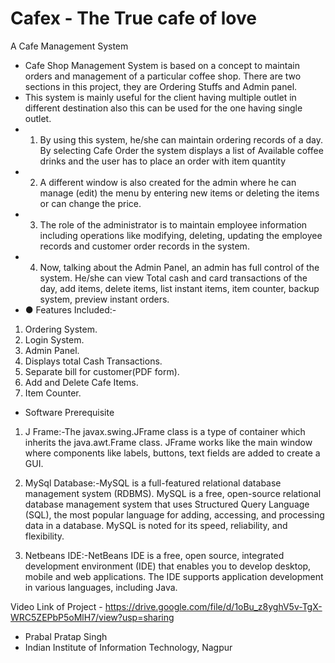# Cafex - The True cafe of love
A Cafe Management System

* Cafe Shop Management System is based on a concept to maintain orders and management of a particular coffee shop. There are two sections in this project, they are Ordering Stuffs and Admin panel.
* This system is mainly useful for the client having multiple outlet in different destination also this can be used for the one having single outlet.
* 1) By using this system, he/she can maintain ordering records of a day. By selecting Cafe Order the system displays a list of Available coffee drinks and the user has to place an order with item quantity
* 2) A different window is also created for the admin where he can manage (edit) the menu by entering new items or deleting the items or can change the price.
* 3) The role of the administrator is to maintain employee information including operations like modifying, deleting, updating the employee records and customer order records in the system.
* 4) Now, talking about the Admin Panel, an admin has full control of the system. He/she can view Total cash and card transactions of the day, add items, delete items, list instant items, item counter, backup system, preview instant orders.
* ● Features Included:-
1) Ordering System.
2) Login System.
3) Admin Panel.
4) Displays total Cash Transactions.
5) Separate bill for customer(PDF form). 
6) Add and Delete Cafe Items.
7) Item Counter.

* Software Prerequisite
1) J Frame:-The javax.swing.JFrame class is a type of container which inherits the java.awt.Frame class. JFrame works like the main window where components like labels,
buttons, text fields are added to create a GUI.

2) MySql Database:-MySQL is a full-featured relational database management system (RDBMS). MySQL is a free, open-source relational database management system that uses Structured Query Language (SQL), the most popular language for adding, accessing, and processing data in a database. MySQL is noted for its speed, reliability, and
flexibility.

3) Netbeans IDE:-NetBeans IDE is a free, open source, integrated development environment (IDE) that enables you to develop desktop, mobile and web applications. The IDE supports application development in various languages, including Java.


Video Link of Project - https://drive.google.com/file/d/1oBu_z8yghV5v-TgX-WRC5ZEPbP5oMlH7/view?usp=sharing

- Prabal Pratap Singh
- Indian Institute of Information Technology, Nagpur
